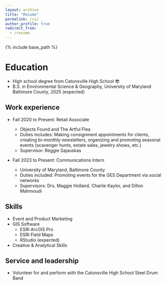 ```yaml
---
layout: archive
title: "Resume"
permalink: /cv/
author_profile: true
redirect_from:
  - /resume
---
```


{% include base_path %}

Education
======
* High school degree from Catonsville High School 😎
* B.S. in Environmental Science & Geography, University of Maryland Baltimore County, 2025 (expected)

Work experience
------
* Fall 2020 to Present: Retail Associate
  * Objects Found and The Artful Flea
  * Duties includes: Making consignment appointments for clients, creating bi-monthly newsletters, organizing and promoting seasonal events (scavenger hunts, estate sales, jewelry shows, etc.) 
  * Supervisor: Reggie Sajauskas

* Fall 2023 to Present: Communications Intern
  * University of Maryland, Baltimore County
  * Duties included: Promoting events for the GES Department via social networks
  * Supervisors: Drs. Maggie Holland, Charlie Kaylor, and Dillon Mahmoudi
  
Skills
------
* Event and Product Marketing
* GIS Software
  * ESRI ArcGIS Pro
  * ESRI Field Maps
  * RStudio (expected)
* Creative & Analytical Skills
  
Service and leadership
------
* Volunteer for and perform with the Catonsville High School Steel Drum Band
